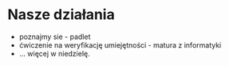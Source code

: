 # Nasze działania

* poznajmy sie - padlet
* ćwiczenie na weryfikację umiejętności - matura z informatyki
* ... więcej w niedzielę.